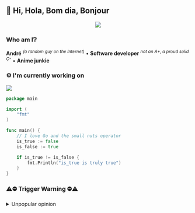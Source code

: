 <h2>👋 Hi, Hola, Bom dia, Bonjour</h2>

<p align="center">
  <img src="https://i.imgur.com/dkLxk8e.gif" />
</p>

<h3>
Who am I❔
</h3>

 <p>
    <b>André</b> <sup><i>(a random guy on the Internet)</i></sup> • <b>Software developer</b> <sup><i>not an A+, a proud solid C-</i></sup> •
    <b>Anime junkie</b>
 </p>

<h3>
⚙️ I'm currently working on
</h3>

<img  src="https://img.shields.io/badge/Making%20cool%20stuff-FAILED-red">

```go
package main

import (
	"fmt"
)

func main() {
	// I love Go and the small nuts operator
	is_true := false
	is_false := true

	if is_true != is_false {
		fmt.Println("is_true is truly true")
	}
}
```

<h3>⚠️⛔ Trigger Warning ⛔⚠️</h3>


<details>
<summary>Unpopular opinion</summary>

<img src="https://media.tenor.com/DUfG0zMcLH4AAAAC/danmachi-punch.gif">

<p>
<b>Javascript</b> <sub>TypeScript</sub> is not for backend <br>
<b>TypeScript</b> why ... <br>
<b>One Piece</b> and <b>Naruto</b> are the worst anime ever
</p>
</details>

